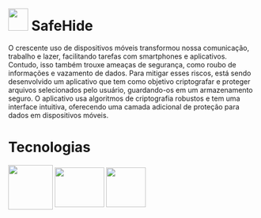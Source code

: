 # <img height="45" width="40" src="https://github.com/JPedro759/SafeHide/assets/77515431/e96c0538-663a-47b3-ad41-86636786052f"> SafeHide


O crescente uso de dispositivos móveis transformou nossa comunicação, trabalho e lazer, facilitando tarefas com smartphones e aplicativos. Contudo, isso também trouxe ameaças de segurança, como roubo de informações e vazamento de dados. Para mitigar esses riscos, está sendo desenvolvido um aplicativo que tem como objetivo criptografar e proteger arquivos selecionados pelo usuário, guardando-os em um armazenamento seguro. O aplicativo usa algoritmos de criptografia robustos e tem uma interface intuitiva, oferecendo uma camada adicional de proteção para dados em dispositivos móveis.

# Tecnologias
<div>
  <img align="center" height="90" width="90" src="https://cdn.jsdelivr.net/gh/devicons/devicon@latest/icons/kotlin/kotlin-original.svg" /> 
  <img align="center" height="80" width="100" src="https://cdn.jsdelivr.net/gh/devicons/devicon@latest/icons/firebase/firebase-original.svg" />
  <img align="center" height="80" width="80" src="https://github.com/JPedro759/SafeHide/assets/77515431/c7eb6dc7-c630-4087-a4c8-56aec0441f33">
</div>
